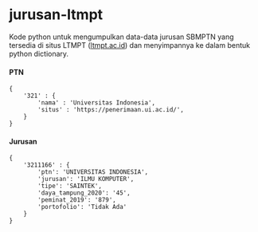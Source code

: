 # jurusan-ltmpt

Kode python untuk mengumpulkan data-data jurusan SBMPTN yang tersedia di situs LTMPT ([ltmpt.ac.id](https://ltmpt.ac.id)) dan menyimpannya ke dalam bentuk python dictionary.

#### PTN

```
{
    '321' : {
        'nama' : 'Universitas Indonesia',
        'situs' : 'https://penerimaan.ui.ac.id/',
    }
}
```

#### Jurusan

```
{
    '3211166' : {
        'ptn': 'UNIVERSITAS INDONESIA',
        'jurusan': 'ILMU KOMPUTER',
        'tipe': 'SAINTEK',
        'daya_tampung_2020': '45',
        'peminat_2019': '879',
        'portofolio': 'Tidak Ada'
    }
}
```

